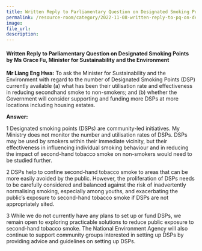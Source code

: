 ```yaml
---  
title: Written Reply to Parliamentary Question on Designated Smoking Points by Ms Grace Fu, Minister for Sustainability and the Environment
permalink: /resource-room/category/2022-11-08-written-reply-to-pq-on-designated-smoking-points
image:  
file_url:  
description:  
---  
```

#### Written Reply to Parliamentary Question on Designated Smoking Points by Ms Grace Fu, Minister for Sustainability and the Environment

**Mr Liang Eng Hwa:** To ask the Minister for Sustainability and the Environment with regard to the number of Designated Smoking Points (DSP) currently available (a) what has been their utilisation rate and effectiveness in reducing secondhand smoke to non-smokers; and (b) whether the Government will consider supporting and funding more DSPs at more locations including housing estates. 

**Answer:**

1 Designated smoking points (DSPs) are community-led initiatives. My Ministry does not monitor the number and utilisation rates of DSPs. DSPs may be used by smokers within their immediate vicinity, but their effectiveness in influencing individual smoking behaviour and in reducing the impact of second-hand tobacco smoke on non-smokers would need to be studied further.

2 DSPs help to confine second-hand tobacco smoke to areas that can be more easily avoided by the public. However, the proliferation of DSPs needs to be carefully considered and balanced against the risk of inadvertently normalising smoking, especially among youths, and exacerbating the public’s exposure to second-hand tobacco smoke if DSPs are not appropriately sited.

3 While we do not currently have any plans to set up or fund DSPs, we remain open to exploring practicable solutions to reduce public exposure to second-hand tobacco smoke. The National Environment Agency will also continue to support community groups interested in setting up DSPs by providing advice and guidelines on setting up DSPs.

